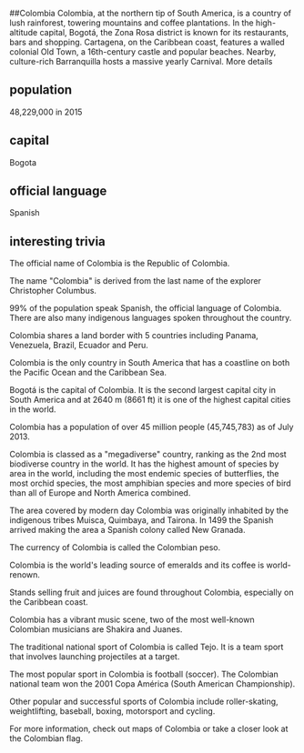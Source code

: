 ##Colombia
Colombia, at the northern tip of South America, is a country of lush rainforest, towering mountains and coffee plantations. In the high-altitude capital, Bogotá, the Zona Rosa district is known for its restaurants, bars and shopping. Cartagena, on the Caribbean coast, features a walled colonial Old Town, a 16th-century castle and popular beaches. Nearby, culture-rich Barranquilla hosts a massive yearly Carnival.
More details


## population
48,229,000 in 2015

## capital
Bogota

 
## official language
Spanish

## interesting trivia
The official name of Colombia is the Republic of Colombia.

The name "Colombia" is derived from the last name of the explorer Christopher Columbus.

99% of the population speak Spanish, the official language of Colombia. There are also many indigenous languages spoken throughout the country.

Colombia shares a land border with 5 countries including Panama, Venezuela, Brazil, Ecuador and Peru.

Colombia is the only country in South America that has a coastline on both the Pacific Ocean and the Caribbean Sea.

Bogotá is the capital of Colombia. It is the second largest capital city in South America and at 2640 m (8661 ft) it is one of the highest capital cities in the world.

Colombia has a population of over 45 million people (45,745,783) as of July 2013.

Colombia is classed as a "megadiverse" country, ranking as the 2nd most biodiverse country in the world. It has the highest amount of species by area in the world, including the most endemic species of butterflies, the most orchid species, the most amphibian species and more species of bird than all of Europe and North America combined.

The area covered by modern day Colombia was originally inhabited by the indigenous tribes Muisca, Quimbaya, and Tairona. In 1499 the Spanish arrived making the area a Spanish colony called New Granada.

The currency of Colombia is called the Colombian peso.

Colombia is the world's leading source of emeralds and its coffee is world-renown.

Stands selling fruit and juices are found throughout Colombia, especially on the Caribbean coast.

Colombia has a vibrant music scene, two of the most well-known Colombian musicians are Shakira and Juanes.

The traditional national sport of Colombia is called Tejo. It is a team sport that involves launching projectiles at a target.

The most popular sport in Colombia is football (soccer). The Colombian national team won the 2001 Copa América (South American Championship).

Other popular and successful sports of Colombia include roller-skating, weightlifting, baseball, boxing, motorsport and cycling.

For more information, check out maps of Colombia or take a closer look at the Colombian flag.


